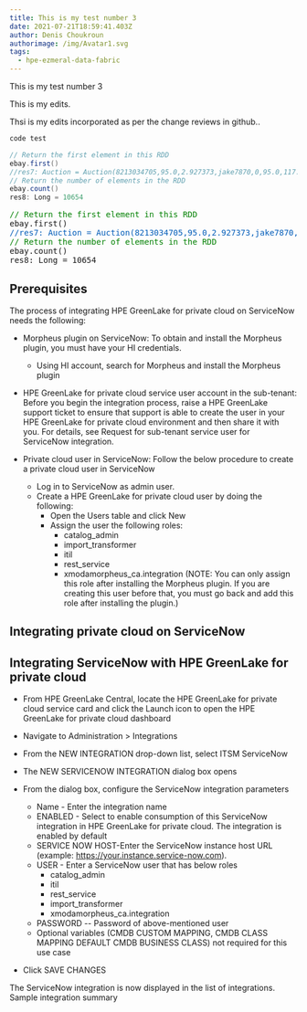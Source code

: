 ```yaml
---
title: This is my test number 3
date: 2021-07-21T18:59:41.403Z
author: Denis Choukroun
authorimage: /img/Avatar1.svg
tags:
  - hpe-ezmeral-data-fabric
---
```

This is my test number 3

This is my edits.

Thsi is my edits incorporated as per the change reviews in github..



```markdown
code test
```

```scala
// Return the first element in this RDD
ebay.first()
//res7: Auction = Auction(8213034705,95.0,2.927373,jake7870,0,95.0,117.5,xbox,3)
// Return the number of elements in the RDD
ebay.count()
res8: Long = 10654
```

<pre>
<font color="green">// Return the first element in this RDD</font>
ebay.first()
<font color="#005CB9">//res7: Auction = Auction(8213034705,95.0,2.927373,jake7870,0,95.0,117.5,xbox,3)</font>
<font color="green">// Return the number of elements in the RDD</font>
ebay.count()
res8: Long = 10654
</pre>


## Prerequisites
The process of integrating HPE GreenLake for private cloud on ServiceNow needs the following:

* Morpheus plugin on ServiceNow: To obtain and install the Morpheus plugin, you must have your HI credentials.
   * Using HI account, search for Morpheus and install the Morpheus plugin

* HPE GreenLake for private cloud service user account in the sub-tenant: Before you begin the integration process, raise a HPE GreenLake support ticket to ensure that support is able to create the user in your HPE GreenLake for private cloud environment and then share it with you. For details, see Request for sub-tenant service user for ServiceNow integration.

* Private cloud user in ServiceNow: Follow the below procedure to create a private cloud user in ServiceNow
   * Log in to ServiceNow as admin user.
   * Create a HPE GreenLake for private cloud user by doing the following:
     * Open the Users table and click New
     * Assign the user the following roles:
       * catalog_admin
       * import_transformer
       * itil
       * rest_service
       * xmodamorpheus_ca.integration (NOTE: You can only assign this role after installing the Morpheus plugin. If you are creating this user before that, you must go back and add this role after installing the plugin.)

## Integrating private cloud on ServiceNow



## Integrating ServiceNow with HPE GreenLake for private cloud

* From HPE GreenLake Central, locate the HPE GreenLake for private cloud service card and click the Launch icon to open the HPE GreenLake for private cloud dashboard

* Navigate to Administration > Integrations

* From the NEW INTEGRATION drop-down list, select ITSM ServiceNow

* The NEW SERVICENOW INTEGRATION dialog box opens

* From the dialog box, configure the ServiceNow integration parameters

  * Name - Enter the integration name
  * ENABLED - Select to enable consumption of this ServiceNow integration in HPE GreenLake for private cloud. The integration is enabled by default
  * SERVICE NOW HOST-Enter the ServiceNow instance host URL (example: https://your.instance.service-now.com).
  * USER - Enter a ServiceNow user that has below roles
     * catalog_admin
     * itil
     * rest_service
     * import_transformer
     * xmodamorpheus_ca.integration
  * PASSWORD -- Password of above-mentioned user
  * Optional variables (CMDB CUSTOM MAPPING, CMDB CLASS MAPPING DEFAULT CMDB BUSINESS CLASS) not required for this use case

* Click SAVE CHANGES

The ServiceNow integration is now displayed in the list of integrations. Sample integration summary
